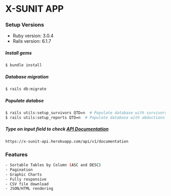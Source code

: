 # X-SUNIT APP

### Setup Versions
* Ruby version: 3.0.4
* Rails version: 6.1.7

##### Install gems
```sh
$ bundle install
```
##### Database migration
```sh
$ rails db:migrate 
```
##### Populate databse
```sh
$ rails utils:setup_survivors QTD=n  # Populate database with survivors (specify quantity w/ QTD=n)
$ rails utils:setup_reports QTD=n  # Populate database with abductions reports (specify quantity w/ QTD=n)
```

##### Type on input field to check [API Documentation]([https://x-sunit-api.herokuapp.com/documentation](https://bold-eclipse-904583.postman.co/workspace/My-Workspace~d43e2678-6c46-4988-8d30-10758342ecc3/collection/23374730-acd38a3d-df69-4e76-a593-ff2875935482?action=share&creator=23374730))
```sh
https://x-sunit-api.herokuapp.com/api/v1/documentation
```

### Features
```sh
- Sortable Tables by Column (ASC and DESC)
- Pagination
- Graphic Charts
- Fully responsive
- CSV file download
- JSON/HTML rendering
```
